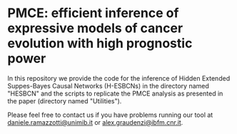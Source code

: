 PMCE: efficient inference of expressive models of cancer evolution with high prognostic power
===============================

In this repository we provide the code for the inference of Hidden Extended Suppes-Bayes Causal Networks (H-ESBCNs) in the directory named "HESBCN" and the scripts to replicate the PMCE analysis as presented in the paper (directory named "Utilities").

Please feel free to contact us if you have problems running our tool at daniele.ramazzotti@unimib.it or alex.graudenzi@ibfm.cnr.it.
